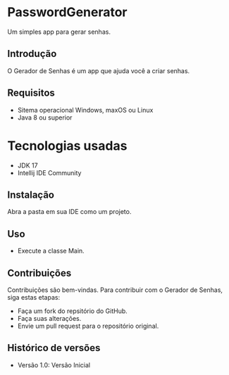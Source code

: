# PasswordGenerator
Um simples app para gerar senhas.
## Introdução
O Gerador de Senhas é um app que ajuda você a criar senhas.
## Requisitos
* Sitema operacional Windows, maxOS ou Linux
* Java 8 ou superior
# Tecnologias usadas
* JDK 17
* Intellij IDE Community
## Instalação
Abra a pasta em sua IDE como um projeto.
## Uso
* Execute a classe Main.
## Contribuições
Contribuições são bem-vindas. Para contribuir com o Gerador de Senhas, siga estas etapas:
* Faça um fork do repsitório do GitHub.
* Faça suas alterações.
* Envie um pull request para o repositório original.
## Histórico de versões
* Versão 1.0: Versão Inicial